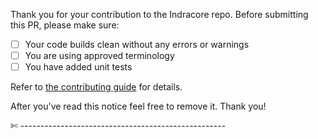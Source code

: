 Thank you for your contribution to the Indracore repo. 
Before submitting this PR, please make sure:

- [ ] Your code builds clean without any errors or warnings
- [ ] You are using approved terminology
- [ ] You have added unit tests

Refer to [the contributing guide](https://github.com/selendra/indracore/blob/master/docs/CONTRIBUTING.adoc) for details.

After you've read this notice feel free to remove it.
Thank you!

✄ ---------------------------------------------------
